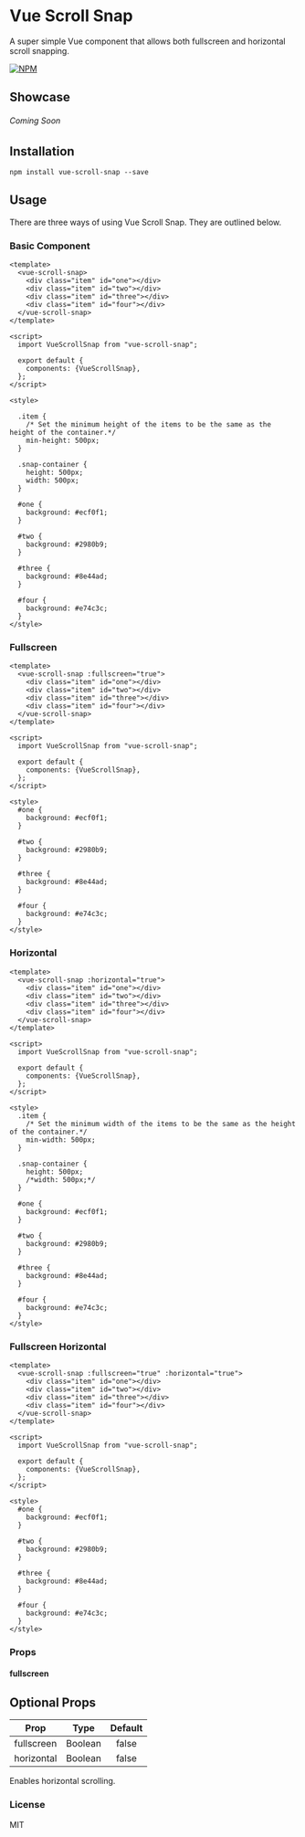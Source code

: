 # Vue Scroll Snap

A super simple Vue component that allows both fullscreen and horizontal scroll snapping.

[![NPM](https://nodei.co/npm/vue-scroll-snap.png?downloads=true&downloadRank=true&stars=true)](https://nodei.co/npm/vue-scroll-snap/)

## Showcase
###### Coming Soon

## Installation

`npm install vue-scroll-snap --save`

## Usage

There are three ways of using Vue Scroll Snap. They are outlined below.

### Basic Component

```vue
<template>
  <vue-scroll-snap>
    <div class="item" id="one"></div>
    <div class="item" id="two"></div>
    <div class="item" id="three"></div>
    <div class="item" id="four"></div>
  </vue-scroll-snap>
</template>

<script>
  import VueScrollSnap from "vue-scroll-snap";

  export default {
    components: {VueScrollSnap},
  };
</script>

<style>

  .item {
    /* Set the minimum height of the items to be the same as the height of the container.*/
    min-height: 500px;
  }

  .snap-container {
    height: 500px;
    width: 500px;
  }

  #one {
    background: #ecf0f1;
  }

  #two {
    background: #2980b9;
  }

  #three {
    background: #8e44ad;
  }

  #four {
    background: #e74c3c;
  }
</style>
```

### Fullscreen

```vue
<template>
  <vue-scroll-snap :fullscreen="true">
    <div class="item" id="one"></div>
    <div class="item" id="two"></div>
    <div class="item" id="three"></div>
    <div class="item" id="four"></div>
  </vue-scroll-snap>
</template>

<script>
  import VueScrollSnap from "vue-scroll-snap";

  export default {
    components: {VueScrollSnap},
  };
</script>

<style>
  #one {
    background: #ecf0f1;
  }

  #two {
    background: #2980b9;
  }

  #three {
    background: #8e44ad;
  }

  #four {
    background: #e74c3c;
  }
</style>
```

### Horizontal
```vue
<template>
  <vue-scroll-snap :horizontal="true">
    <div class="item" id="one"></div>
    <div class="item" id="two"></div>
    <div class="item" id="three"></div>
    <div class="item" id="four"></div>
  </vue-scroll-snap>
</template>

<script>
  import VueScrollSnap from "vue-scroll-snap";

  export default {
    components: {VueScrollSnap},
  };
</script>

<style>
  .item {
    /* Set the minimum width of the items to be the same as the height of the container.*/
    min-width: 500px;
  }

  .snap-container {
    height: 500px;
    /*width: 500px;*/
  }
  
  #one {
    background: #ecf0f1;
  }

  #two {
    background: #2980b9;
  }

  #three {
    background: #8e44ad;
  }

  #four {
    background: #e74c3c;
  }
</style>
```

### Fullscreen Horizontal
```vue
<template>
  <vue-scroll-snap :fullscreen="true" :horizontal="true">
    <div class="item" id="one"></div>
    <div class="item" id="two"></div>
    <div class="item" id="three"></div>
    <div class="item" id="four"></div>
  </vue-scroll-snap>
</template>

<script>
  import VueScrollSnap from "vue-scroll-snap";

  export default {
    components: {VueScrollSnap},
  };
</script>

<style>
  #one {
    background: #ecf0f1;
  }

  #two {
    background: #2980b9;
  }

  #three {
    background: #8e44ad;
  }

  #four {
    background: #e74c3c;
  }
</style>
```

### Props

#### fullscreen

## Optional Props
| Prop          | Type          | Default       |
| ------------- |:-------------:|:-------------:|
| fullscreen    | Boolean       | false         |
| horizontal    | Boolean       | false         |
Enables horizontal scrolling.

### License
MIT